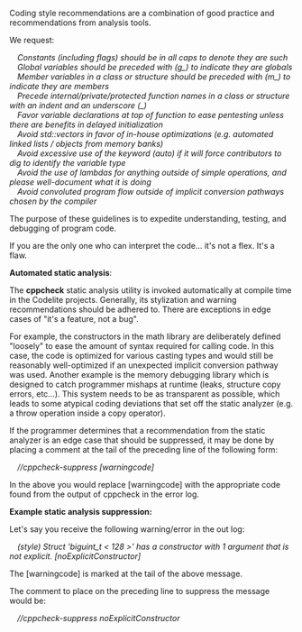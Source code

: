 Coding style recommendations are a combination of good practice and recommendations from analysis tools.  

We request:  

&emsp;*Constants (including flags) should be in all caps to denote they are such*  
&emsp;*Global variables should be preceded with (g_) to indicate they are globals*  
&emsp;*Member variables in a class or structure should be preceded with (m_) to indicate they are members*  
&emsp;*Precede internal/private/protected function names in a class or structure with an indent and an underscore (_)*  
&emsp;*Favor variable declarations at top of function to ease pentesting unless there are benefits in delayed initialization*  
&emsp;*Avoid std::vectors in favor of in-house optimizations (e.g. automated linked lists / objects from memory banks)*  
&emsp;*Avoid excessive use of the keyword (auto) if it will force contributors to dig to identify the variable type*  
&emsp;*Avoid the use of lambdas for anything outside of simple operations, and please well-document what it is doing*  
&emsp;*Avoid convoluted program flow outside of implicit conversion pathways chosen by the compiler*  

The purpose of these guidelines is to expedite understanding, testing, and debugging of program code.  

If you are the only one who can interpret the code... it's not a flex. It's a flaw.  


**Automated static analysis**:  
  
The **cppcheck** static analysis utility is invoked automatically at compile time in the Codelite projects.  Generally, its stylization and warning recommendations should be adhered to. There are exceptions in edge cases of "it's a feature, not a bug".  

For example, the constructors in the math library are deliberately defined "loosely" to ease the amount of syntax required for calling code. In this case, the code is optimized for various casting types and would still be reasonably well-optimized if an unexpected implicit conversion pathway was used. Another example is the memory debugging library which is designed to catch programmer mishaps at runtime (leaks, structure copy errors, etc...). This system needs to be as transparent as possible, which leads to some atypical coding deviations that set off the static analyzer (e.g. a throw operation inside a copy operator).  

If the programmer determines that a recommendation from the static analyzer is an edge case that should be suppressed, it may be done by placing a comment at the tail of the preceding line of the following form:  

&emsp;*//cppcheck-suppress [warningcode]*  

In the above you would replace [warningcode] with the appropriate code found from the output of cppcheck in the error log.

**Example static analysis suppression:**  

Let's say you receive the following warning/error in the out log:  

&emsp;*(style) Struct 'biguint_t < 128 >' has a constructor with 1 argument that is not explicit. [noExplicitConstructor]*  

The [warningcode] is marked at the tail of the above message.

The comment to place on the preceding line to suppress the message would be:  

&emsp;*//cppcheck-suppress noExplicitConstructor*

